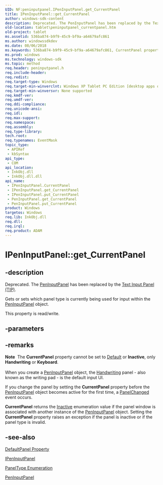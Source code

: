 ```yaml
---
UID: NF:peninputpanel.IPenInputPanel.get_CurrentPanel
title: IPenInputPanel::get_CurrentPanel
author: windows-sdk-content
description: Deprecated. The PenInputPanel has been replaced by the Text Input Panel (TIP).Gets or sets which panel type is currently being used for input within the PenInputPanel object.
old-location: tablet\peninputpanel_currentpanel.htm
old-project: tablet
ms.assetid: 536ba874-b9f9-45c9-bf9a-a64679afc861
ms.author: windowssdkdev
ms.date: 08/06/2018
ms.keywords: 536ba874-b9f9-45c9-bf9a-a64679afc861, CurrentPanel property [Tablet PC], CurrentPanel property [Tablet PC],IPenInputPanel interface, IPenInputPanel interface [Tablet PC],CurrentPanel property, IPenInputPanel.CurrentPanel, IPenInputPanel.get_CurrentPanel, IPenInputPanel::CurrentPanel, IPenInputPanel::get_CurrentPanel, IPenInputPanel::put_CurrentPanel, PenInputPanel.get_CurrentPanel, PenInputPanel.put_CurrentPanel, get_CurrentPanel, peninputpanel/IPenInputPanel::CurrentPanel, peninputpanel/IPenInputPanel::get_CurrentPanel, peninputpanel/IPenInputPanel::put_CurrentPanel, put_CurrentPanel, tablet.peninputpanel_currentpanel
ms.prod: windows
ms.technology: windows-sdk
ms.topic: method
req.header: peninputpanel.h
req.include-header: 
req.redist: 
req.target-type: Windows
req.target-min-winverclnt: Windows XP Tablet PC Edition [desktop apps only]
req.target-min-winversvr: None supported
req.kmdf-ver: 
req.umdf-ver: 
req.ddi-compliance: 
req.unicode-ansi: 
req.idl: 
req.max-support: 
req.namespace: 
req.assembly: 
req.type-library: 
tech.root: 
req.typenames: EventMask
topic_type:
 - APIRef
 - kbSyntax
api_type:
 - COM
api_location:
 - InkObj.dll
 - InkObj.dll.dll
api_name:
 - IPenInputPanel.CurrentPanel
 - IPenInputPanel.get_CurrentPanel
 - IPenInputPanel.put_CurrentPanel
 - PenInputPanel.get_CurrentPanel
 - PenInputPanel.put_CurrentPanel
product: Windows
targetos: Windows
req.lib: InkObj.dll
req.dll: 
req.irql: 
req.product: ADAM
---
```


# IPenInputPanel::get_CurrentPanel


## -description



Deprecated.  The <a href="https://msdn.microsoft.com/ad63302e-b386-4b32-95bf-be1129839c33">PenInputPanel</a> has been replaced by the <a href="https://msdn.microsoft.com/867f2d6f-e63a-4c02-9370-3848a3b5c40a">Text Input Panel (TIP)</a>.

Gets or sets which panel type is currently being used for input within the <a href="https://msdn.microsoft.com/ad63302e-b386-4b32-95bf-be1129839c33">PenInputPanel</a> object.



This property is read/write.


## -parameters


## -remarks



<div class="alert"><b>Note</b>  The <b>CurrentPanel</b> property cannot be set to <a href="https://msdn.microsoft.com/fbf0ecce-0286-4d1b-99ba-9d28fc25da30">Default</a> or <b>Inactive</b>, only <b>Handwriting</b> or <b>Keyboard</b>.</div>
<div> </div>
When you create a <a href="https://msdn.microsoft.com/ad63302e-b386-4b32-95bf-be1129839c33">PenInputPanel</a> object, the <a href="https://msdn.microsoft.com/fbf0ecce-0286-4d1b-99ba-9d28fc25da30">Handwriting</a> panel - also known as the writing pad - is the default input UI.

If you change the panel by setting the <b>CurrentPanel</b> property before the <a href="https://msdn.microsoft.com/ad63302e-b386-4b32-95bf-be1129839c33">PenInputPanel</a> object becomes active for the first time, a <a href="https://msdn.microsoft.com/21d38406-7ed9-4741-a092-ed3a369dc0dc">PanelChanged</a> event occurs.

<b>CurrentPanel</b> returns the <a href="https://msdn.microsoft.com/fbf0ecce-0286-4d1b-99ba-9d28fc25da30">Inactive</a> enumeration value if the panel window is associated with another instance of the <a href="https://msdn.microsoft.com/ad63302e-b386-4b32-95bf-be1129839c33">PenInputPanel</a> object. Setting the <b>CurrentPanel</b> property raises an exception if the panel is inactive or if the panel type is invalid.




## -see-also




<a href="https://msdn.microsoft.com/2b0ff320-02ce-4b23-ae47-91504c93ac24">DefaultPanel Property</a>



<a href="tablet.ipeninputpanel">IPenInputPanel</a>



<a href="https://msdn.microsoft.com/fbf0ecce-0286-4d1b-99ba-9d28fc25da30">PanelType Enumeration</a>



<a href="https://msdn.microsoft.com/ad63302e-b386-4b32-95bf-be1129839c33">PenInputPanel</a>
 

 

